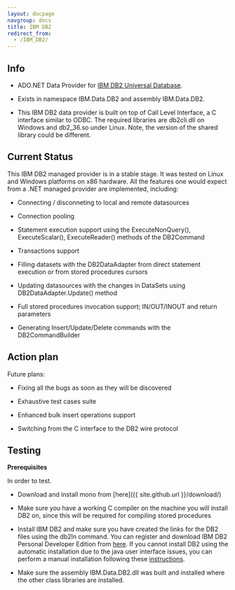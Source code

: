 ```yaml
---
layout: docpage
navgroup: docs
title: IBM DB2
redirect_from:
  - /IBM_DB2/
---
```


Info
----

-   ADO.NET Data Provider for [IBM DB2 Universal Database](http://www-3.ibm.com/software/data/db2/).

-   Exists in namespace IBM.Data.DB2 and assembly IBM.Data.DB2.

-   This IBM DB2 data provider is built on top of Call Level Interface, a C interface similar to ODBC. The required libraries are db2cli.dll on Windows and db2\_36.so under Linux. Note, the version of the shared library could be different.

Current Status
--------------

This IBM DB2 managed provider is in a stable stage. It was tested on Linux and Windows platforms on x86 hardware. All the features one would expect from a .NET managed provider are implemented, including:

-   Connecting / disconneting to local and remote datasources

-   Connection pooling

-   Statement execution support using the ExecuteNonQuery(), ExecuteScalar(), ExecuteReader() methods of the DB2Command

-   Transactions support

-   Filling datasets with the DB2DataAdapter from direct statement execution or from stored procedures cursors

-   Updating datasources with the changes in DataSets using DB2DataAdapter.Update() method

-   Full stored procedures invocation support; IN/OUT/INOUT and return parameters

-   Generating Insert/Update/Delete commands with the DB2CommandBuilder

Action plan
-----------

Future plans:

-   Fixing all the bugs as soon as they will be discovered

-   Exhaustive test cases suite

-   Enhanced bulk insert operations support

-   Switching from the C interface to the DB2 wire protocol

Testing
-------

**Prerequisites**

In order to test.

-   Download and install mono from [here]({{ site.github.url }}/download/)

-   Make sure you have a working C compiler on the machine you will install DB2 on, since this will be required for compiling stored procedures

-   Install IBM DB2 and make sure you have created the links for the DB2 files using the db2ln command. You can register and download IBM DB2 Personal Developer Edition from [here](http://www14.software.ibm.com/webapp/download/search.jsp?rs=db2pde). If you cannot install DB2 using the automatic installation due to the java user interface issues, you can perform a manual installation following these [instructions](http://publib.boulder.ibm.com/infocenter/db2help/index.jsp?topic=/com.ibm.db2.udb.doc/start/t0006742.htm).

-   Make sure the assembly IBM.Data.DB2.dll was built and installed where the other class libraries are installed.


